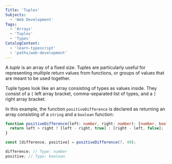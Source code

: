 ```yaml
---
Title: 'Tuples'
Subjects:
  - 'Web Development'
Tags:
  - 'Arrays'
  - 'Tuples'
  - 'Types'
CatalogContent:
  - 'learn-typescript'
  - 'paths/web-development'
---
```


A _tuple_ is an array of a fixed size.
Tuples are particularly useful for representing multiple return values from functions, or groups of values that are meant to be used together.

Tuple types look like an array consisting of types as values inside.
They consist of a `[` left array bracket, comma-separated list of types, and a `]` right array bracket.

In this example, the function `positiveDifference` is declared as returning an array consisting of a `string` and a `boolean` function:

```ts
function positiveDifference(left: number, right: number): [number, boolean] {
  return left > right ? [left - right, true] : [right - left, false];
}

const [difference, positive] = positiveDifference(7, 49);

difference; // Type: number
positive; // Type: boolean
```
